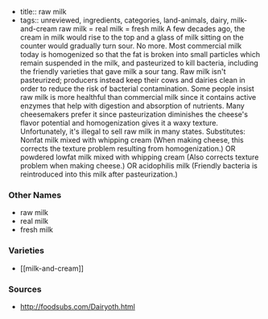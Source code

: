 - title:: raw milk
- tags:: unreviewed, ingredients, categories, land-animals, dairy, milk-and-cream
raw milk = real milk = fresh milk A few decades ago, the cream in milk would rise to the top and a glass of milk sitting on the counter would gradually turn sour. No more. Most commercial milk today is homogenized so that the fat is broken into small particles which remain suspended in the milk, and pasteurized to kill bacteria, including the friendly varieties that gave milk a sour tang. Raw milk isn't pasteurized; producers instead keep their cows and dairies clean in order to reduce the risk of bacterial contamination. Some people insist raw milk is more healthful than commercial milk since it contains active enzymes that help with digestion and absorption of nutrients. Many cheesemakers prefer it since pasteurization diminishes the cheese's flavor potential and homogenization gives it a waxy texture. Unfortunately, it's illegal to sell raw milk in many states. Substitutes: Nonfat milk mixed with whipping cream (When making cheese, this corrects the texture problem resulting from homogenization.) OR powdered lowfat milk mixed with whipping cream (Also corrects texture problem when making cheese.) OR acidophilis milk (Friendly bacteria is reintroduced into this milk after pasteurization.)

### Other Names

* raw milk
* real milk
* fresh milk

### Varieties

* [[milk-and-cream]]

### Sources
* http://foodsubs.com/Dairyoth.html
